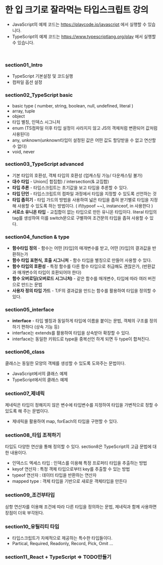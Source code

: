# 한 입 크기로 잘라먹는 타입스크립트 강의
- JavaScript의 예제 코드는 https://playcode.io/javascript 에서 실행할 수 있습니다.
- TypeScript의 예제 코드는 https://www.typescriptlang.org/play 에서 실행할 수 있습니다.
<br>

### section01_Intro
- TypeScript 기본설정 및 코드실행
- 컴파일 옵션 설정

### section02_TypeScript basic
- basic type ( number, string, boolean, null, undefined, literal )
- array, tuple
- object
- 타입 별칭, 인덱스 시그니처
- enum (TS컴파일 이후 타입 설정이 사라지지 않고 JS의 객체처럼 변환되어 값처럼 사용된다)
- any, unknown(unknown타입이 설정된 값은 어떤 값도 할당받을 수 없고 연산할 수 없다)
- void, never

### section03_TypeScript advanced
- 기본 타입의 호환성, 객체 타입의 호환성 (업캐스팅 가능/ 다운캐스팅 불가)
- **대수 타입** - Union(| 합집합) / intersection(& 교집합)
- **타입 추론** - 타입스크립트는 초기값을 보고 타입을 추론할 수 있다.
- **타입 단언** - 타입스크립트의 컴파일 과정에서 타입을 지정할 수 있도록 선언하는 것 
- **타입 좁히기** - 타입 가드의 방법을 사용하여 넓은 타입을 좁혀 분기별로 타입을 지정해 사용할 수 있도록 하는 방법이다. ( if(typoof ~~), instanceof, in 사용한다 )
- **서로소 유니온 타입** - 교집합이 없는 타입으로 만든 유니온 타입이다. literal 타입의 tag를 생성하여 이를 switch문으로 구별하여 조건문의 타입을 좁혀 사용할 수 있다. 

### section04_function & type
- **함수타입 정의** - 함수는 어떤 [타입]의 매개변수를 받고, 어떤 [타입]의 결과값을 반환하는가
- **함수 타입 표현식, 호출 시그니처** - 함수 타입을 별칭으로 만들어 사용할 수 있다. 
- **함수 타입의 호환성** - 특정 함수를 다른 함수 타입으로 취급해도 괜찮은가, (반환값과 매개변수의 타입이 호환되어야 한다)
- **함수 오버로딩(오버로드 시그니처)** - 같은 함수를 매개변수, 타입에 따라 여러 버전으로 만드는 문법
- **사용자 정의 타입 가드** - T/F의 결과값을 만드는 함수를 활용하여 타입을 정의할 수 있다. 

### section05_interface
- **interface** - 타입 별칭과 동일하게 타입에 이름을 붙이는 문법, 객체의 구조를 정의하기 편하다 (상속 기능 등)
- interface는 extends를 활용하여 타입을 상속받아 확장할 수 있다.
- interface는 동일한 키워드로 type을 중복선언 하게 되면 두 type이 합쳐진다.

### section06_class
클래스는 동일한 모양의 객체를 생성할 수 있도록 도와주는 문법이다. 
- JavaScript에서의 클래스 예제
- TypeScript에서의 클래스 예제 

### section07_제네릭
제네릭은 타입이 정해지지 않은 변수에 타입변수<T>를 지정하여 타입을 가변적으로 정할 수 있도록 해 주는 문법이다. 
- 제네릭을 활용하여 map, forEach의 타입을 구현할 수 있다.

### section08_타입 조적하기
타입도 다양한 연산을 통해 정의할 수 있다. section8은 TypeScript의 고급 문법에 대한 내용이다.
- 인덱스드 엑세스 타입 : 인덱스를 이용해 특정 프로퍼티 타입을 추출하는 방법
- keyof 연산자 : 특정 객체 타입으로부터 key를 추출할 수 있는 방법
- typeof 연산자 : 데이터 타입을 반환하는 연산자
- mapped type : 객체 타입을 기반으로 새로운 객체타입을 만든다

### section09_조건부타입
삼항 연산자를 이용해 조건에 따라 다른 타입을 정의하는 문법, 제네릭과 함께 사용하면 장점이 더욱 부각된다. 

### section10_유틸리티 타입
- 타입스크립트가 자체적으로 제공하는 특수한 타입들이다. 
- Partical, Required, Readonly, Record, Pick, Omit ... 

### section11_React + TypeScript => TODO만들기  